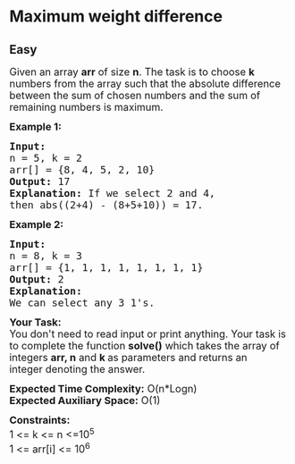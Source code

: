 # Maximum weight difference
## Easy
<div class="problems_problem_content__Xm_eO"><p><span style="font-size:18px">Given an array <strong>arr</strong>&nbsp;of size <strong>n</strong>. The task is to choose <strong>k</strong> numbers from the array such that the absolute difference between the sum of chosen numbers and the sum of remaining numbers is maximum. </span></p>

<p><span style="font-size:18px"><strong>Example 1:</strong></span></p>

<pre><span style="font-size:18px"><strong>Input:
</strong>n = 5, k = 2
arr[] = {8, 4, 5, 2, 10}
<strong>Output:</strong> 17
<strong>Explanation:</strong> If we select 2 and 4,
then abs((2+4) - (8+5+10)) = 17.
</span></pre>

<p><span style="font-size:18px"><strong>Example 2:</strong></span></p>

<pre><span style="font-size:18px"><strong>Input:
</strong>n = 8, k = 3
arr[] = {1, 1, 1, 1, 1, 1, 1, 1}
<strong>Output:</strong> 2
<strong>Explanation:
</strong>We can select any 3 1's.
</span></pre>

<p><span style="font-size:18px"><strong>Your Task:</strong><br>
You don't need to read input or print anything. Your task is to complete the function&nbsp;<strong>solve()</strong>&nbsp;which takes the array of integers&nbsp;<strong>arr, n</strong>&nbsp;and&nbsp;<strong>k&nbsp;</strong>as parameters and returns an integer&nbsp;denoting the answer.</span></p>

<p><span style="font-size:18px"><strong>Expected Time Complexity:</strong>&nbsp;O(n*Logn)<br>
<strong>Expected Auxiliary Space:</strong>&nbsp;O(1)</span></p>

<p><span style="font-size:18px"><strong>Constraints:</strong><br>
1 &lt;= k &lt;= n &lt;=10<sup>5</sup><br>
1 &lt;= arr[i] &lt;= 10<sup>6</sup></span></p>

<p>&nbsp;</p>
</div>